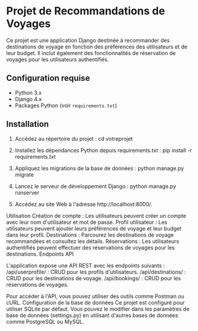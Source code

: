 # Projet de Recommandations de Voyages

Ce projet est une application Django destinée à recommander des destinations de voyage en fonction des préférences des
utilisateurs et de leur budget. Il inclut également des fonctionnalités de réservation de voyages pour les utilisateurs
authentifiés.

## Configuration requise

- Python 3.x
- Django 4.x
- Packages Python (voir `requirements.txt`)

## Installation

1. Accédez au répertoire du projet :
   cd votreprojet

2. Installez les dépendances Python depuis requirements.txt :
   pip install -r requirements.txt

3. Appliquez les migrations de la base de données :
   python manage.py migrate

4. Lancez le serveur de développement Django :
   python manage.py runserver

5. Accédez au site Web à l'adresse http://localhost:8000/.

Utilisation
Création de compte : Les utilisateurs peuvent créer un compte avec leur nom d'utilisateur et mot de passe.
Profil utilisateur : Les utilisateurs peuvent ajouter leurs préférences de voyage et leur budget dans leur profil.
Destinations : Parcourez les destinations de voyage recommandées et consultez les détails.
Réservations : Les utilisateurs authentifiés peuvent effectuer des réservations de voyages pour les destinations.
Endpoints API

L'application expose une API REST avec les endpoints suivants :
/api/userprofile/ : CRUD pour les profils d'utilisateurs.
/api/destinations/ : CRUD pour les destinations de voyage.
/api/bookings/ : CRUD pour les réservations de voyages.

Pour accéder à l'API, vous pouvez utiliser des outils comme Postman ou cURL.
Configuration de la base de données
Ce projet est configuré pour utiliser SQLite par défaut. Vous pouvez le modifier dans les paramètres de base de
données (settings.py) en utilisant d'autres bases de données comme PostgreSQL ou MySQL.
 

